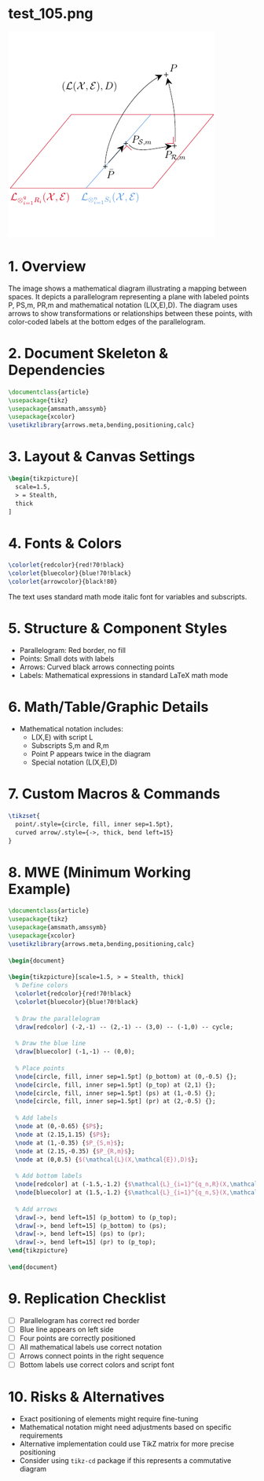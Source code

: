 # test_105.png

![test_105.png](../../../eval_dataset/images/test_105.png)

# 1. Overview
The image shows a mathematical diagram illustrating a mapping between spaces. It depicts a parallelogram representing a plane with labeled points P, PS,m, PR,m and mathematical notation (L(X,E),D). The diagram uses arrows to show transformations or relationships between these points, with color-coded labels at the bottom edges of the parallelogram.

# 2. Document Skeleton & Dependencies
```latex
\documentclass{article}
\usepackage{tikz}
\usepackage{amsmath,amssymb}
\usepackage{xcolor}
\usetikzlibrary{arrows.meta,bending,positioning,calc}
```

# 3. Layout & Canvas Settings
```latex
\begin{tikzpicture}[
  scale=1.5,
  > = Stealth,
  thick
]
```

# 4. Fonts & Colors
```latex
\colorlet{redcolor}{red!70!black}
\colorlet{bluecolor}{blue!70!black}
\colorlet{arrowcolor}{black!80}
```

The text uses standard math mode italic font for variables and subscripts.

# 5. Structure & Component Styles
- Parallelogram: Red border, no fill
- Points: Small dots with labels
- Arrows: Curved black arrows connecting points
- Labels: Mathematical expressions in standard LaTeX math mode

# 6. Math/Table/Graphic Details
- Mathematical notation includes:
  - L(X,E) with script L
  - Subscripts S,m and R,m
  - Point P appears twice in the diagram
  - Special notation (L(X,E),D)

# 7. Custom Macros & Commands
```latex
\tikzset{
  point/.style={circle, fill, inner sep=1.5pt},
  curved arrow/.style={->, thick, bend left=15}
}
```

# 8. MWE (Minimum Working Example)
```latex
\documentclass{article}
\usepackage{tikz}
\usepackage{amsmath,amssymb}
\usepackage{xcolor}
\usetikzlibrary{arrows.meta,bending,positioning,calc}

\begin{document}

\begin{tikzpicture}[scale=1.5, > = Stealth, thick]
  % Define colors
  \colorlet{redcolor}{red!70!black}
  \colorlet{bluecolor}{blue!70!black}
  
  % Draw the parallelogram
  \draw[redcolor] (-2,-1) -- (2,-1) -- (3,0) -- (-1,0) -- cycle;
  
  % Draw the blue line
  \draw[bluecolor] (-1,-1) -- (0,0);
  
  % Place points
  \node[circle, fill, inner sep=1.5pt] (p_bottom) at (0,-0.5) {};
  \node[circle, fill, inner sep=1.5pt] (p_top) at (2,1) {};
  \node[circle, fill, inner sep=1.5pt] (ps) at (1,-0.5) {};
  \node[circle, fill, inner sep=1.5pt] (pr) at (2,-0.5) {};
  
  % Add labels
  \node at (0,-0.65) {$P$};
  \node at (2.15,1.15) {$P$};
  \node at (1,-0.35) {$P_{S,m}$};
  \node at (2.15,-0.35) {$P_{R,m}$};
  \node at (0,0.5) {$(\mathcal{L}(X,\mathcal{E}),D)$};
  
  % Add bottom labels
  \node[redcolor] at (-1.5,-1.2) {$\mathcal{L}_{i=1}^{q_n,R}(X,\mathcal{E})$};
  \node[bluecolor] at (1.5,-1.2) {$\mathcal{L}_{i=1}^{q_n,S}(X,\mathcal{E})$};
  
  % Add arrows
  \draw[->, bend left=15] (p_bottom) to (p_top);
  \draw[->, bend left=15] (p_bottom) to (ps);
  \draw[->, bend left=15] (ps) to (pr);
  \draw[->, bend left=15] (pr) to (p_top);
\end{tikzpicture}

\end{document}
```

# 9. Replication Checklist
- [ ] Parallelogram has correct red border
- [ ] Blue line appears on left side
- [ ] Four points are correctly positioned
- [ ] All mathematical labels use correct notation
- [ ] Arrows connect points in the right sequence
- [ ] Bottom labels use correct colors and script font

# 10. Risks & Alternatives
- Exact positioning of elements might require fine-tuning
- Mathematical notation might need adjustments based on specific requirements
- Alternative implementation could use TikZ matrix for more precise positioning
- Consider using `tikz-cd` package if this represents a commutative diagram
